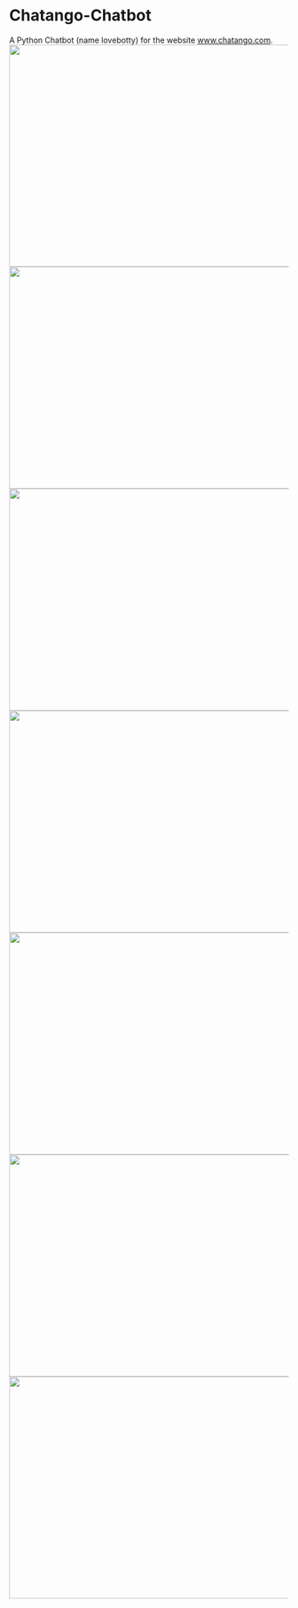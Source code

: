 # Chatango-Chatbot
A Python Chatbot (name lovebotty) for the website www.chatango.com.
<img src="http://i.imgur.com/NHdn7nu.png" width=700 height=400>
<img src="http://i.imgur.com/lzI0oe4.png" width=700 height=400>
<img src="http://i.imgur.com/9tx3pta.png" width=700 height=400>
<img src="http://i.imgur.com/fN4UDtz.png" width=700 height=400>
<img src="http://i.imgur.com/MOCcs0f.png" width=700 height=400>
<img src="http://i.imgur.com/F1LamaP.png" width=700 height=400>
<img src="http://i.imgur.com/ZdMmAMY.png" width=700 height=400>

